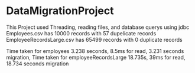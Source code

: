 # DataMigrationProject
This Project used Threading, reading files, and database querys using jdbc
Employees.csv has 10000 records with 57 dupelicate records
EmployeeRecordsLarge.csv has 65499 records with 0 duplicate records

Time taken for employees 3.238 seconds, 8.5ms for read, 3.231 seconds migration, 
Time taken for employeeRecordsLarge 18.735s, 39ms for read, 18.734 seconds migration
